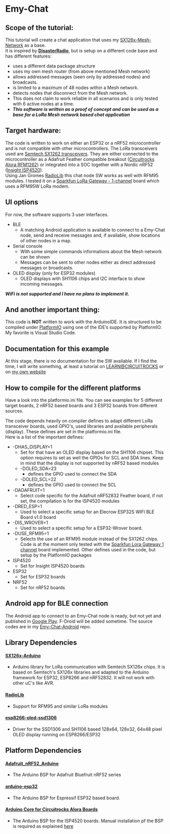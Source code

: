 Emy-Chat
===    
## Scope of the tutorial:
This tutorial will create a chat application that uses my [SX126x-Mesh-Network](https://github.com/beegee-tokyo/SX126x-Mesh-Network) as a base.   
It is inspired by **[DisasterRadio](https://github.com/sudomesh/disaster-radio)**, but is setup on a different code base and has different features:
- uses a different data package structure
- uses my own mesh router (from above mentioned Mesh network)
- allows addressed messages (seen only by addressed nodes) and broadcasts.    
- is limited to a maximum of 48 nodes within a Mesh network.
- detects nodes that disconnect from the Mesh network.
- This does not claim to work reliable in all scenarios and is only tested with 6 active nodes at a time.    
- **_This software is written as a proof of concept and can be used as a base for a LoRa Mesh network based chat application_**

## Target hardware:
The code is written to work on either an ESP32 or a nRF52 microcontroller and is not compatible with other microcontrollers. The LoRa transceivers used are [Semtech SX1262 transceivers](https://www.semtech.com/products/wireless-rf/lora-transceivers/sx1262). They are either connected to the microcontroller as a Adafruit Feather compatible breakout ([Circuitrocks Alora RFM1262](https://circuit.rocks/product:2685)) or integrated into a SOC together with a Nordic nRF52 ([Insight ISP4520](https://www.insightsip.com/products/combo-smart-modules/isp4520)).    
Using Jan Gromes [RadioLib](https://github.com/jgromes/RadioLib) this chat node SW works as well with RFM95 modules. I tested it on a [Sparkfun LoRa Gateway - 1-channel](https://www.sparkfun.com/products/15006) board which uses a RFM95W LoRa modem.

## UI options
For now, the software supports 3 user interfaces.
- BLE
  - A matching Android application is available to connect to a Emy-Chat node, send and receive messages and, if available, show locations of other nodes in a map.    
- Serial console
  - With some simple commands informations about the Mesh network can be shown
  - Messages can be sent to other nodes either as direct addressed messages or broadcasts.
- OLED display (only for ESP32 modules)
  - OLED displays with SH1106 chips and I2C interface to show incoming messages.   
 
**_WiFi is not supported and I have no plans to implement it._**

## And another important thing:
This code is **NOT** written to work with the ArduinoIDE. It is structured to be compiled under [PlatformIO](https://platformio.org/) using one of the IDE’s supported by PlatformIO. My favorite is Visual Studio Code.

## Documentation for this example
At this stage, there is no documentation for the SW available. If I find the time, I will write something, at least a tutorial on [LEARN@CIRCUITROCKS](https://learn.circuit.rocks/) or on [my own website](https://desire.giesecke.tk)    

## How to compile for the different platforms
Have a look into the platformio.ini file. You can see examples for 5 different target boards, 2 nRF52 based boards and 3 ESP32 boards from different sources.

The code depends heavily on compiler defines to adapt different LoRa transceiver boards, used GPIO's, used libraries and available peripherals (display). These defines are set in the platformio.ini file.    
Here is a list of the important defines:    
- -DHAS_DISPLAY=1
  - Set for that have an OLED display based on the SH1106 chipset. This option requires to set as well the GPIOs for SCL and SDA lines. Keep in mind that the display is not supported by nRF52 based modules
  - -DOLED_SDA=23
    - defines the GPIO used to connect the SDA
  - -DOLED_SCL=22
    - defines the GPIO used to connect the SCL
- -DADAFRUIT=1
  - Select code specific for the Adafruit nRF52832 Feather board, if not set, the compilation is for the ISP4520 modules
- -DRED_ESP=1
  - Used to select a specific setup for an Elecrow ESP32S WIFI BLE Board v1.0 board
- -DIS_WROVER=1
  - Used to select a specific setup for a ESP32-Wrover board.
- -DUSE_RFM95=1
  - Selects the use of an RFM95 module instead of the SX1262 chips. Code is at the moment only tested with the [Sparkfun Lora Gateway 1 channel](https://www.sparkfun.com/products/15006) board implemented.
Other defines used in the code, but setup by the PlatformIO packages
- ISP4520
  - Set for Insight ISP4520 boards
- ESP32
  - Set for ESP32 boards
- NRF52
  - Set for nRF52 boards

## Android app for BLE connection
The Android app to connect to an Emy-Chat node is ready, but not yet and published in [Google Play](https://play.google.com/store/apps/details?id=tk.giesecke.emy_chat). F-Droid will be added sometime. The source codes are in my [Emy-Chat-Android](https://github.com/beegee-tokyo/Emy-Chat-Android) repo.    

## Library Dependencies
#### [SX126x-Arduino](https://github.com/beegee-tokyo/SX126x-Arduino)
- Arduino library for LoRa communication with Semtech SX126x chips. It is based on Semtech's SX126x libraries and adapted to the Arduino framework for ESP32, ESP8266 and nRF52832. It will not work with other uC's like AVR.    

#### [RadioLib](https://github.com/jgromes/RadioLib)
- Support for RFM95 and similar LoRa modules

#### [esp8266-oled-ssd1306](https://github.com/ThingPulse/esp8266-oled-ssd1306)
- Driver for the SSD1306 and SH1106 based 128x64, 128x32, 64x48 pixel OLED display running on ESP8266/ESP32

## Platform Dependencies
#### [Adafruit_nRF52_Arduino](https://github.com/adafruit/Adafruit_nRF52_Arduino)
- The Arduino BSP for Adafruit Bluefruit nRF52 series

#### [arduino-esp32](https://github.com/espressif/arduino-esp32)
- The Arduino BSP for Espressif ESP32 based board.

#### [Arduino Core for Circuitrocks Alora Boards](https://github.com/beegee-tokyo/Circuitrocks_ISP4520_Arduino)
- The Arduino BSP for the ISP4520 boards. Manual installation pf the BSP is required as explained [here](https://github.com/beegee-tokyo/Circuitrocks_ISP4520_Arduino#bsp-installation)